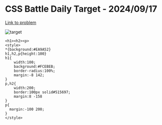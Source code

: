 # CSS Battle Daily Target - 2024/09/17

[Link to problem](https://cssbattle.dev/play/si04AQMO4fReVEFb9cEB)

![target](https://firebasestorage.googleapis.com/v0/b/cssbattleapp.appspot.com/o/user%2Fe6YbeBahWNPT7VpE2rE2p85byxa2%2Ftargets%2Ftarget_tY9OyWH.png?alt=media)


```
<h1><h2><p>
<style>
*{background:#EA9A52}
h1,h2,p{height:100}
h1{
    width:100;
    background:#FCEBEB;
    border-radius:100%;
    margin:-8 142;
}
p,h2{
    width:200;
    border:100px solid#515697;
    margin:8 -158
}
p{
  margin:-100 200;
}
</style>
```